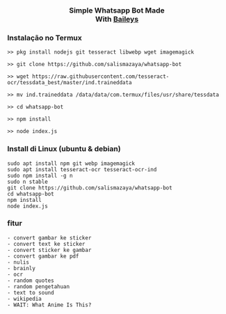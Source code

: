 
<div align="center"><h3>Simple Whatsapp Bot Made <br>With <a href="https://github.com/adiwajshing/Baileys">Baileys</a></h3></div> 

### Instalação no Termux
````
>> pkg install nodejs git tesseract libwebp wget imagemagick

>> git clone https://github.com/salismazaya/whatsapp-bot

>> wget https://raw.githubusercontent.com/tesseract-ocr/tessdata_best/master/ind.traineddata

>> mv ind.traineddata /data/data/com.termux/files/usr/share/tessdata 

>> cd whatsapp-bot

>> npm install

>> node index.js
````

### Install di Linux (ubuntu & debian)
```
sudo apt install npm git webp imagemagick
sudo apt install tesseract-ocr tesseract-ocr-ind
sudo npm install -g n
sudo n stable
git clone https://github.com/salismazaya/whatsapp-bot
cd whatsapp-bot
npm install
node index.js
```

### fitur
```
- convert gambar ke sticker
- convert text ke sticker
- convert sticker ke gambar
- convert gambar ke pdf
- nulis
- brainly
- ocr
- random quotes
- random pengetahuan
- text to sound
- wikipedia
- WAIT: What Anime Is This?
```
